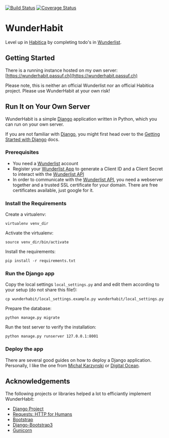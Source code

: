 [![Build Status](https://travis-ci.org/asfaltboy/WunderHabit.svg?branch=master)](https://travis-ci.org/asfaltboy/WunderHabit) [![Coverage Status](https://coveralls.io/repos/asfaltboy/WunderHabit/badge.svg?branch=master&service=github)](https://coveralls.io/github/asfaltboy/WunderHabit?branch=master)

# WunderHabit
Level up in [Habitica](https://habitica.com) by completing todo's in [Wunderlist](https://wunderlist.com).

## Getting Started
There is a running instance hosted on my own server:
[https://wunderhabit.passuf.ch](https://wunderhabit.passuf.ch)

Please note, this is neither an official Wunderlist nor an official Habitica project. Please use WunderHabit at your own risk!

## Run It on Your Own Server
WunderHabit is a simple [Django](https://djangoproject.com) application written in Python, which you can run on your own server.

If you are not familiar with [Django](https://djangoproject.com), you might first head over to the [Getting Started with Django](https://www.djangoproject.com/start/) docs.


### Prerequisites
* You need a [Wunderlist](https://wunderlist.com) account
* Register your [Wunderlist App](https://developer.wunderlist.com/apps) to generate a Client ID and a Client Secret to interact with the [Wunderlist API](https://developer.wunderlist.com/documentation)
* In order to communicate with the [Wunderlist API](https://developer.wunderlist.com/documentation), you need a webserver together and a trusted SSL certificate for your domain. There are free certificates available, just google for it.

### Install the Requirements

Create a virtualenv:
```
virtualenv venv_dir
```

Activate the virtualenv:
```
source venv_dir/bin/activate
```

Install the requirements:
```
pip install -r requirements.txt
```

### Run the Django app

Copy the local settings ``local_settings.py`` and and edit them according to your setup (do not share this file!):
```
cp wunderhabit/local_settings.example.py wunderhabit/local_settings.py
```

Prepare the database:
```
python manage.py migrate
```

Run the test server to verify the installation:
```
python manage.py runserver 127.0.0.1:8001
```

### Deploy the app
There are several good guides on how to deploy a Django application. Personally, I like the one from [Michal Karzynski](http://michal.karzynski.pl/blog/2013/06/09/django-nginx-gunicorn-virtualenv-supervisor/) or [Digital Ocean](https://www.digitalocean.com/community/tutorials/how-to-set-up-django-with-postgres-nginx-and-gunicorn-on-ubuntu-14-04).


## Acknowledgements
The following projects or libraries helped a lot to efficiantly implement WunderHabit:
* [Django Project](https://www.djangoproject.com/)
* [Requests: HTTP for Humans](http://docs.python-requests.org/en/latest/)
* [Bootstrap](http://getbootstrap.com/)
* [Django-Bootstrap3](https://github.com/dyve/django-bootstrap3)
* [Gunicorn](http://gunicorn.org/)

